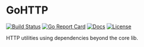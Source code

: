 # GoHTTP

[![Build Status][build-status-svg]][build-status-url]
[![Go Report Card][goreport-svg]][goreport-url]
[![Docs][docs-godoc-svg]][docs-godoc-url]
[![License][license-svg]][license-url]

HTTP utilities using dependencies beyond the core lib.

 [used-by-svg]: https://sourcegraph.com/github.com/grokify/gohttp/-/badge.svg
 [used-by-url]: https://sourcegraph.com/github.com/grokify/gohttp?badge
 [build-status-svg]: https://github.com/grokify/gohttp/workflows/test/badge.svg
 [build-status-url]: https://github.com/grokify/gohttp/actions
 [goreport-svg]: https://goreportcard.com/badge/github.com/grokify/gohttp
 [goreport-url]: https://goreportcard.com/report/github.com/grokify/gohttp
 [docs-godoc-svg]: https://pkg.go.dev/badge/github.com/grokify/gohttp
 [docs-godoc-url]: https://pkg.go.dev/github.com/grokify/gohttp
 [loc-svg]: https://tokei.rs/b1/github/grokify/gohttp
 [repo-url]: https://github.com/grokify/gohttp
 [license-svg]: https://img.shields.io/badge/license-MIT-blue.svg
 [license-url]: https://github.com/grokify/gohttp/blob/master/LICENSE.md